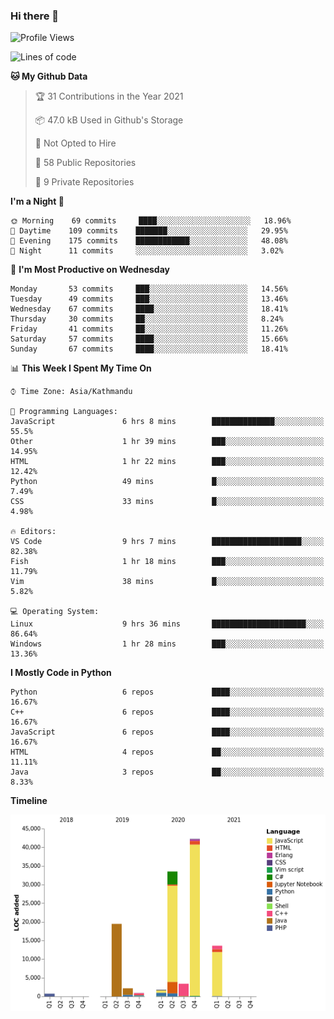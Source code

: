 ### Hi there 👋


<!--START_SECTION:waka-->
![Profile Views](http://img.shields.io/badge/Profile%20Views-1-blue)

![Lines of code](https://img.shields.io/badge/From%20Hello%20World%20I%27ve%20Written-118445%20lines%20of%20code-blue)

**🐱 My Github Data** 

> 🏆 31 Contributions in the Year 2021
 > 
> 📦 47.0 kB Used in Github's Storage 
 > 
> 🚫 Not Opted to Hire
 > 
> 📜 58 Public Repositories 
 > 
> 🔑 9 Private Repositories  
 > 
**I'm a Night 🦉** 

```text
🌞 Morning    69 commits     ████░░░░░░░░░░░░░░░░░░░░░   18.96% 
🌆 Daytime    109 commits    ███████░░░░░░░░░░░░░░░░░░   29.95% 
🌃 Evening    175 commits    ████████████░░░░░░░░░░░░░   48.08% 
🌙 Night      11 commits     ░░░░░░░░░░░░░░░░░░░░░░░░░   3.02%

```
📅 **I'm Most Productive on Wednesday** 

```text
Monday       53 commits     ███░░░░░░░░░░░░░░░░░░░░░░   14.56% 
Tuesday      49 commits     ███░░░░░░░░░░░░░░░░░░░░░░   13.46% 
Wednesday    67 commits     ████░░░░░░░░░░░░░░░░░░░░░   18.41% 
Thursday     30 commits     ██░░░░░░░░░░░░░░░░░░░░░░░   8.24% 
Friday       41 commits     ██░░░░░░░░░░░░░░░░░░░░░░░   11.26% 
Saturday     57 commits     ████░░░░░░░░░░░░░░░░░░░░░   15.66% 
Sunday       67 commits     ████░░░░░░░░░░░░░░░░░░░░░   18.41%

```


📊 **This Week I Spent My Time On** 

```text
⌚︎ Time Zone: Asia/Kathmandu

💬 Programming Languages: 
JavaScript               6 hrs 8 mins        ██████████████░░░░░░░░░░░   55.5% 
Other                    1 hr 39 mins        ███░░░░░░░░░░░░░░░░░░░░░░   14.95% 
HTML                     1 hr 22 mins        ███░░░░░░░░░░░░░░░░░░░░░░   12.42% 
Python                   49 mins             █░░░░░░░░░░░░░░░░░░░░░░░░   7.49% 
CSS                      33 mins             █░░░░░░░░░░░░░░░░░░░░░░░░   4.98%

🔥 Editors: 
VS Code                  9 hrs 7 mins        ████████████████████░░░░░   82.38% 
Fish                     1 hr 18 mins        ███░░░░░░░░░░░░░░░░░░░░░░   11.79% 
Vim                      38 mins             █░░░░░░░░░░░░░░░░░░░░░░░░   5.82%

💻 Operating System: 
Linux                    9 hrs 36 mins       █████████████████████░░░░   86.64% 
Windows                  1 hr 28 mins        ███░░░░░░░░░░░░░░░░░░░░░░   13.36%

```

**I Mostly Code in Python** 

```text
Python                   6 repos             ████░░░░░░░░░░░░░░░░░░░░░   16.67% 
C++                      6 repos             ████░░░░░░░░░░░░░░░░░░░░░   16.67% 
JavaScript               6 repos             ████░░░░░░░░░░░░░░░░░░░░░   16.67% 
HTML                     4 repos             ██░░░░░░░░░░░░░░░░░░░░░░░   11.11% 
Java                     3 repos             ██░░░░░░░░░░░░░░░░░░░░░░░   8.33%

```


**Timeline**

![Chart not found](https://raw.githubusercontent.com/voidash/voidash/main/charts/bar_graph.png) 


<!--END_SECTION:waka-->


<!--
**voidash/voidash** is a ✨ _special_ ✨ repository because its `README.md` (this file) appears on your GitHub profile.

Here are some ideas to get you started:

- 🔭 I’m currently working on ...
- 🌱 I’m currently learning ...
- 👯 I’m looking to collaborate on ...
- 🤔 I’m looking for help with ...
- 💬 Ask me about ...
- 📫 How to reach me: ...
- 😄 Pronouns: ...
- ⚡ Fun fact: ...
-->
